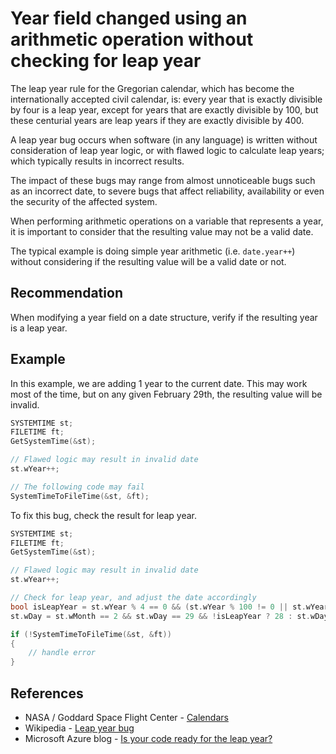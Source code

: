 # Year field changed using an arithmetic operation without checking for leap year
The leap year rule for the Gregorian calendar, which has become the internationally accepted civil calendar, is: every year that is exactly divisible by four is a leap year, except for years that are exactly divisible by 100, but these centurial years are leap years if they are exactly divisible by 400.

A leap year bug occurs when software (in any language) is written without consideration of leap year logic, or with flawed logic to calculate leap years; which typically results in incorrect results.

The impact of these bugs may range from almost unnoticeable bugs such as an incorrect date, to severe bugs that affect reliability, availability or even the security of the affected system.

When performing arithmetic operations on a variable that represents a year, it is important to consider that the resulting value may not be a valid date.

The typical example is doing simple year arithmetic (i.e. `date.year++`) without considering if the resulting value will be a valid date or not.


## Recommendation
When modifying a year field on a date structure, verify if the resulting year is a leap year.


## Example
In this example, we are adding 1 year to the current date. This may work most of the time, but on any given February 29th, the resulting value will be invalid.


```c
SYSTEMTIME st;
FILETIME ft;
GetSystemTime(&st);

// Flawed logic may result in invalid date
st.wYear++;

// The following code may fail
SystemTimeToFileTime(&st, &ft);
```
To fix this bug, check the result for leap year.


```c
SYSTEMTIME st;
FILETIME ft;
GetSystemTime(&st);

// Flawed logic may result in invalid date
st.wYear++;

// Check for leap year, and adjust the date accordingly
bool isLeapYear = st.wYear % 4 == 0 && (st.wYear % 100 != 0 || st.wYear % 400 == 0);
st.wDay = st.wMonth == 2 && st.wDay == 29 && !isLeapYear ? 28 : st.wDay;

if (!SystemTimeToFileTime(&st, &ft))
{
	// handle error
}

```

## References
* NASA / Goddard Space Flight Center - [Calendars](https://eclipse.gsfc.nasa.gov/SEhelp/calendars.html)
* Wikipedia - [ Leap year bug](https://en.wikipedia.org/wiki/Leap_year_bug)
* Microsoft Azure blog - [ Is your code ready for the leap year?](https://azure.microsoft.com/en-us/blog/is-your-code-ready-for-the-leap-year/)
